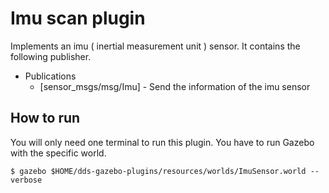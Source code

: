# Imu scan plugin
Implements an imu ( inertial measurement unit ) sensor. It contains the following publisher.
* Publications 
    * [sensor_msgs/msg/Imu] - Send the information of the imu sensor

## How to run
You will only need one terminal to run this plugin. You have to run Gazebo with the specific world.

```
$ gazebo $HOME/dds-gazebo-plugins/resources/worlds/ImuSensor.world --verbose
```